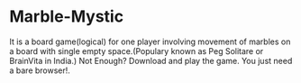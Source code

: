 Marble-Mystic
=============

It is a board game(logical) for one player involving movement of marbles on a board with single empty space.(Populary known as Peg Solitare or BrainVita in India.) Not Enough? Download and play the game. You just need a bare browser!.
